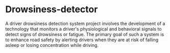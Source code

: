 # Drowsiness-detector
A driver drowsiness detection system project involves the development of a technology that monitors a driver's physiological and behavioral signals to detect signs of drowsiness or fatigue. The primary goal of such a system is to enhance road safety by alerting drivers when they are at risk of falling asleep or losing concentration while driving. 
